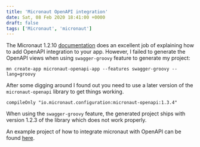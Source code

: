```yaml
---
title: 'Micronaut OpenAPI integration'
date: Sat, 08 Feb 2020 18:41:00 +0000
draft: false
tags: ['Micronaut', 'micronaut']
---
```


The Micronaut 1.2.10 [documentation](https://micronaut-projects.github.io/micronaut-openapi/latest/guide/index.html) does an excellent job of explaining how to add OpenAPI integration to your app. However, I failed to generate the OpenAPI views when using `swagger-groovy` feature to generate my project:

`mn create-app micronaut-openapi-app --features swagger-groovy --lang=groovy`

After some digging around I found out you need to use a later version of the `micronaut-openapi` library to get things working.

`compileOnly "io.micronaut.configuration:micronaut-openapi:1.3.4"`

When using the `swagger-groovy` feature, the generated project ships with version 1.2.3 of the library which does not work properly.

An example project of how to integrate micronaut with OpenAPI can be found [here](https://github.com/amuponda/blog-posts/tree/master/micronaut-openapi-app).